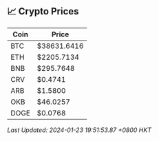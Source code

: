 ## 📈 Crypto Prices

| Coin | Price |
| ---- | ----- |
| BTC | $38631.6416 |
| ETH | $2205.7134 |
| BNB | $295.7648 |
| CRV | $0.4741 |
| ARB | $1.5800 |
| OKB | $46.0257 |
| DOGE | $0.0768 |

_Last Updated: 2024-01-23 19:51:53.87 +0800 HKT_